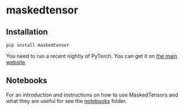 # maskedtensor

## Installation

```
pip install maskedtensor
```

You need to run a recent nightly of PyTorch. You can get it on [the main website](https://pytorch.org/get-started/locally/).

## Notebooks

For an introduction and instructions on how to use MaskedTensors and what they are useful for see the [notebooks](https://github.com/cpuhrsch/maskedtensor/tree/main/notebooks) folder.
